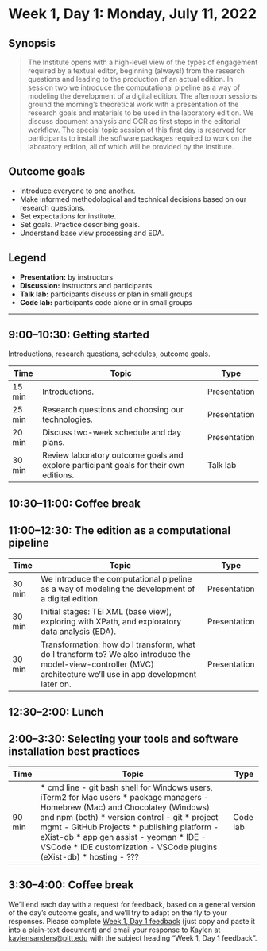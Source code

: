 # Week 1, Day 1: Monday, July 11, 2022
## Synopsis

>The Institute opens with a high-level view of the types of engagement required by
                a textual editor, beginning (always!) from the research questions and leading to the
                production of an actual edition. In session two we introduce the computational
                pipeline as a way of modeling the development of a digital edition. The afternoon
                sessions ground the morning’s theoretical work with a presentation of the research
                goals and materials to be used in the laboratory edition. We discuss document
                analysis and OCR as first steps in the editorial workflow. The special topic session
                of this first day is reserved for participants to install the software packages
                required to work on the laboratory edition, all of which will be provided by the
                Institute.

## Outcome goals
* Introduce everyone to one another.
* Make informed methodological and technical decisions based on our research questions.
* Set expectations for institute.
* Set goals. Practice describing goals.
* Understand base view processing and EDA.
## Legend

* **Presentation:** by instructors
* **Discussion:** instructors and participants
* **Talk lab:** participants discuss or plan in small groups
* **Code lab:** participants code alone or in small groups

* * *
## 9:00–10:30: Getting started

Introductions, research questions, schedules, outcome goals. 

Time | Topic | Type
---- | ---- | ---- 
15 min | Introductions. | Presentation
25 min | Research questions and choosing our technologies. | Presentation
20 min | Discuss two-week schedule and day plans. | Presentation
30 min | Review laboratory outcome goals and explore participant goals for their own editions. | Talk lab

## 10:30–11:00: Coffee break

## 11:00–12:30: The edition as a computational pipeline

Time | Topic | Type
---- | ---- | ---- 
30 min | We introduce the computational pipeline as a way of modeling the development of a digital edition. | Presentation
30 min | Initial stages: TEI XML (base view), exploring with XPath, and exploratory data analysis (EDA). | Presentation
30 min | Transformation: how do I transform, what do I transform to? We also introduce the model-view-controller (MVC) architecture we’ll use in app development later on. | Presentation

## 12:30–2:00: Lunch

## 2:00–3:30: Selecting your tools and software installation best practices

Time | Topic | Type
---- | ---- | ---- 
90 min | * cmd line - git bash shell for Windows users, iTerm2 for Mac users * package managers - Homebrew (Mac) and Chocolatey (Windows) and npm (both) * version control - git * project mgmt - GitHub Projects * publishing platform - eXist-db * app gen assist - yeoman * IDE - VSCode * IDE customization - VSCode plugins (eXist-db) * hosting - ??? | Code lab

## 3:30–4:00: Coffee break

We’ll end each day with a request for feedback, based on a general version of the day’s outcome goals, and we’ll try to adapt on the fly to your responses. Please complete [Week 1, Day 1 feedback](week_1_day_1_feedback.md) (just copy and paste it into a plain-text document) and email your response to Kaylen at [kaylensanders@pitt.edu](mailto:kaylensanders@pitt.edu) with the subject heading “Week 1, Day 1 feedback”.